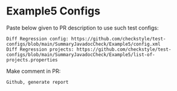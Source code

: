 # Example5 Configs
Paste below given to PR description to use such test configs:
```
Diff Regression config: https://github.com/checkstyle/test-configs/blob/main/SummaryJavadocCheck/Example5/config.xml
Diff Regression projects: https://github.com/checkstyle/test-configs/blob/main/SummaryJavadocCheck/Example5/list-of-projects.properties
```
Make comment in PR:
```
Github, generate report
```
